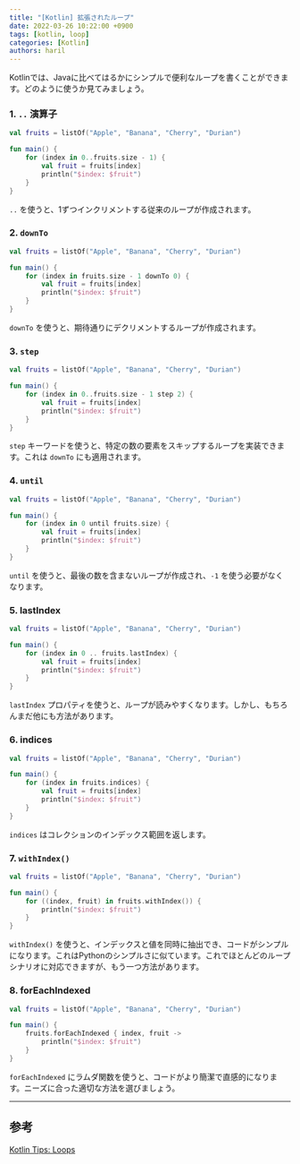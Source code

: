 ```yaml
---
title: "[Kotlin] 拡張されたループ"
date: 2022-03-26 10:22:00 +0900
tags: [kotlin, loop]
categories: [Kotlin]
authors: haril
---
```


Kotlinでは、Javaに比べてはるかにシンプルで便利なループを書くことができます。どのように使うか見てみましょう。

### 1. `..` 演算子

```kotlin
val fruits = listOf("Apple", "Banana", "Cherry", "Durian")

fun main() {
    for (index in 0..fruits.size - 1) {
        val fruit = fruits[index]
        println("$index: $fruit")
    }
}
```

`..` を使うと、1ずつインクリメントする従来のループが作成されます。

### 2. `downTo`

```kotlin
val fruits = listOf("Apple", "Banana", "Cherry", "Durian")

fun main() {
    for (index in fruits.size - 1 downTo 0) {
        val fruit = fruits[index]
        println("$index: $fruit")
    }
}
```

`downTo` を使うと、期待通りにデクリメントするループが作成されます。

### 3. `step`

```kotlin
val fruits = listOf("Apple", "Banana", "Cherry", "Durian")

fun main() {
    for (index in 0..fruits.size - 1 step 2) {
        val fruit = fruits[index]
        println("$index: $fruit")
    }
}
```

`step` キーワードを使うと、特定の数の要素をスキップするループを実装できます。これは `downTo` にも適用されます。

### 4. `until`

```kotlin
val fruits = listOf("Apple", "Banana", "Cherry", "Durian")

fun main() {
    for (index in 0 until fruits.size) {
        val fruit = fruits[index]
        println("$index: $fruit")
    }
}
```

`until` を使うと、最後の数を含まないループが作成され、`-1` を使う必要がなくなります。

### 5. lastIndex

```kotlin
val fruits = listOf("Apple", "Banana", "Cherry", "Durian")

fun main() {
    for (index in 0 .. fruits.lastIndex) {
        val fruit = fruits[index]
        println("$index: $fruit")
    }
}
```

`lastIndex` プロパティを使うと、ループが読みやすくなります。しかし、もちろんまだ他にも方法があります。

### 6. indices

```kotlin
val fruits = listOf("Apple", "Banana", "Cherry", "Durian")

fun main() {
    for (index in fruits.indices) {
        val fruit = fruits[index]
        println("$index: $fruit")
    }
}
```

`indices` はコレクションのインデックス範囲を返します。

### 7. `withIndex()`

```kotlin
val fruits = listOf("Apple", "Banana", "Cherry", "Durian")

fun main() {
    for ((index, fruit) in fruits.withIndex()) {
        println("$index: $fruit")
    }
}
```

`withIndex()` を使うと、インデックスと値を同時に抽出でき、コードがシンプルになります。これはPythonのシンプルさに似ています。これでほとんどのループシナリオに対応できますが、もう一つ方法があります。

### 8. forEachIndexed

```kotlin
val fruits = listOf("Apple", "Banana", "Cherry", "Durian")

fun main() {
    fruits.forEachIndexed { index, fruit ->
        println("$index: $fruit")
    }
}
```

`forEachIndexed` にラムダ関数を使うと、コードがより簡潔で直感的になります。ニーズに合った適切な方法を選びましょう。

---

## 参考

[Kotlin Tips: Loops](https://www.youtube.com/watch?v=i-kyPp1qFBA)